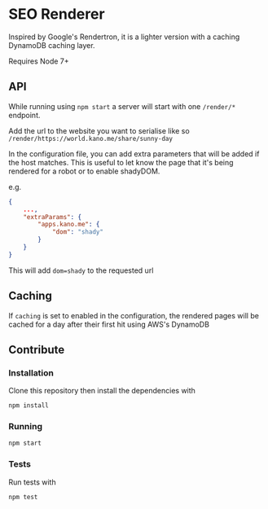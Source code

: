 # SEO Renderer

Inspired by Google's Rendertron, it is a lighter version with a caching DynamoDB caching layer.

Requires Node 7+

## API

While running using `npm start` a server will start with one `/render/*` endpoint.

Add the url to the website you want to serialise like so `/render/https://world.kano.me/share/sunny-day`

In the configuration file, you can add extra parameters that will be added if the host matches. This is useful to let know the page that it's being rendered for a robot or to enable shadyDOM.

e.g.

```json
{
    ...,
    "extraParams": {
        "apps.kano.me": {
            "dom": "shady"
        }
    }
}

```

This will add `dom=shady` to the requested url


## Caching

If `caching` is set to enabled in the configuration, the rendered pages will be cached for a day after their first hit using AWS's DynamoDB


## Contribute

### Installation

Clone this repository then install the dependencies with

```sh
npm install
```

### Running

```sh
npm start
```

### Tests

Run tests with

```sh
npm test
```
